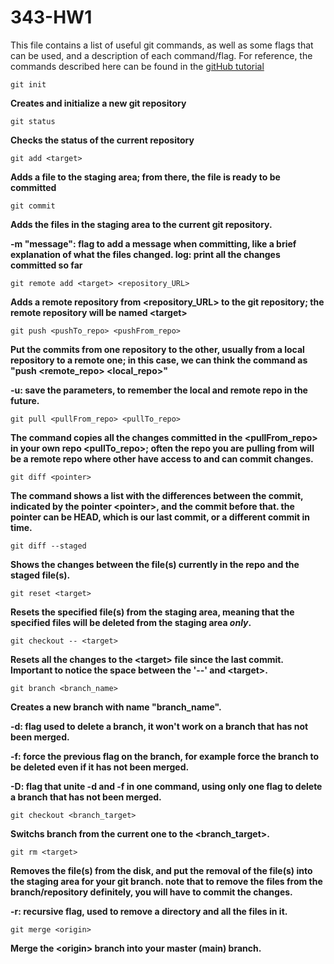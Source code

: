 # 343-HW1
This file contains a list of useful git commands, as well as some flags that can be used, and a description of each command/flag. For reference, the commands described here can be found in the [gitHub tutorial](https://try.github.io/)
```
git init 
```
__Creates and initialize a new git repository__
```
git status 
```
__Checks the status of the current repository__
```
git add <target>
```
__Adds a file to the staging area; from there, the file is ready to be committed__
```
git commit 
```
__Adds the files in the staging area to the current git repository.__

__-m "message": flag to add a message when committing, like a brief explanation of what the files changed.
log: print all the changes committed so far__
```
git remote add <target> <repository_URL>
```
__Adds a remote repository from <repository_URL> to the git repository; the remote repository will be named \<target>__
```
git push <pushTo_repo> <pushFrom_repo>
```
__Put the commits from one repository to the other, usually from a local repository to a remote one; in this case, we can think the command as "push <remote_repo> <local_repo>"__

__-u: save the parameters, to remember the local and remote repo in the future.__
```
git pull <pullFrom_repo> <pullTo_repo>
```
__The command copies all the changes committed in the <pullFrom_repo> in your own repo <pullTo_repo>; often the repo you are pulling from will be a remote repo where other have access to and can commit changes.__
```
git diff <pointer>
```
__The command shows a list with the differences between the commit, indicated by the pointer \<pointer>, and the commit before that. the pointer can be HEAD, which is our last commit, or a different commit in time.__
```
git diff --staged
```
__Shows the changes between the file(s) currently in the repo and the staged file(s).__
```
git reset <target>
```
__Resets the specified file(s) from the staging area, meaning that the specified files will be deleted from the staging area _only_.__
```
git checkout -- <target>
```
__Resets all the changes to the \<target> file since the last commit. Important to notice the space between the '--' and \<target>.__
```
git branch <branch_name>
```
__Creates a new branch with name "branch_name".__

__-d: flag used to delete a branch, it won't work on a branch that has not been merged.__

__-f: force the previous flag on the branch, for example force the branch to be deleted even if it has not been merged.__

__-D: flag that unite -d and -f in one command, using only one flag to delete a branch that has not been merged.__
```
git checkout <branch_target>
```
__Switchs branch from the current one to the <branch_target>.__
```
git rm <target>
```
__Removes the file(s) from the disk, and put the removal of the file(s) into the staging area for your git branch. note that to remove the files from the branch/repository definitely, you will have to commit the changes.__

__-r: recursive flag, used to remove a directory and all the files in it.__
```
git merge <origin>
```
__Merge the \<origin> branch into your master (main) branch.__
